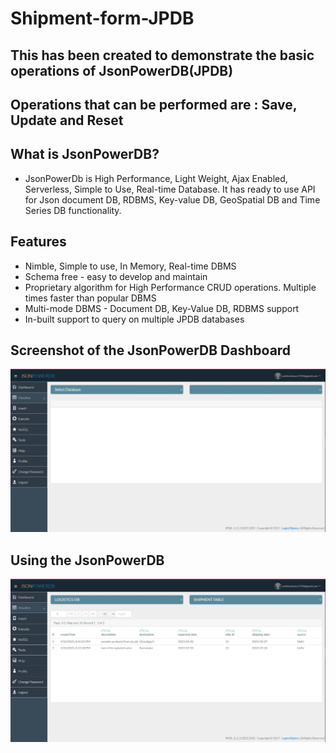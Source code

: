 # Shipment-form-JPDB
## This has been created to demonstrate the basic operations of JsonPowerDB(JPDB)
## Operations that can be performed are : Save, Update and Reset 

## What is JsonPowerDB?
- JsonPowerDb is High Performance, Light Weight, Ajax Enabled, Serverless, Simple to Use, Real-time Database. It has ready to use API for Json document DB, RDBMS, Key-value DB, GeoSpatial DB and Time Series DB functionality.

## Features 
- Nimble, Simple to use, In Memory, Real-time DBMS
- Schema free - easy to develop and maintain
- Proprietary algorithm for High Performance CRUD operations. Multiple times faster than popular DBMS
- Multi-mode DBMS - Document DB, Key-Value DB, RDBMS support
- In-built support to query on multiple JPDB databases

## Screenshot of the JsonPowerDB Dashboard

![Screenshot of the JsonPowerDB Dashboard](https://github.com/sukhleen-kaur-27/Shipment-form-JPDB/blob/main/my%20JPDB%20screenshot.JPG)

## Using the JsonPowerDB
![Screenshot of adding record to the JsonPowerDb](https://github.com/sukhleen-kaur-27/Shipment-form-JPDB/blob/main/Use%20of%20JsonPowerDB.JPG)
